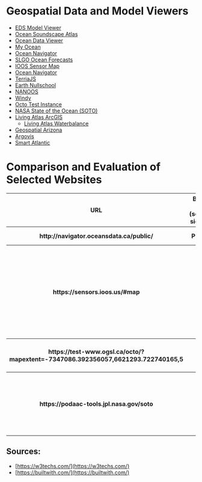 
# Geospatial Data and Model Viewers

- [EDS Model Viewer](https://eds.ioos.us/)
- [Ocean Soundscape Atlas](https://soundscape-atlas.uqar.ca/)
- [Ocean Data Viewer](https://data.unep-wcmc.org/)
- [My Ocean](https://cmems.lobelia.earth/)
- [Ocean Navigator](http://navigator.oceansdata.ca/public/)
- [SLGO Ocean Forecasts](https://ogsl.ca/en/ocean-forecasts-application/)
- [IOOS Sensor Map](https://sensors.ioos.us/#map)
- [Ocean Navigator](http://navigator.oceansdata.ca/public/)
- [TerriaJS](https://map.terria.io/)
- [Earth Nullschool](https://earth.nullschool.net/)
- [NANOOS](http://nvs.nanoos.org/Explorer?action=overlay:liveocean_arag)
- [Windy](https://www.windy.com)
- [Octo Test Instance](https://test-www.ogsl.ca/octo)
- [NASA State of the Ocean (SOTO)](https://podaac-tools.jpl.nasa.gov/soto)
- [Living Atlas ArcGIS](https://livingatlas.arcgis.com/en/browse/#d=2&categories=Environment:1111000000)
  - [Living Atlas Waterbalance](https://livingatlas.arcgis.com/waterbalance/)
- [Geospatial Arizona](https://geo.library.arizona.edu/)
- [Argovis](https://argovis.colorado.edu)
- [Smart Atlantic](https://www.smartatlantic.ca/station_alt.html?id=fortune_bay)

# Comparison and Evaluation of Selected Websites


<table class="tg">
  
  <tr>
 <th class="tg-baqh">URL</th>
 <th class="tg-baqh">Back-end (server-side PL)</th>
 <th class="tg-baqh">Front-end (client-side PL)</th>
 <th class="tg-baqh">Web-server</th>
 <th class="tg-baqh">Content Management System</th>
 <th class="tg-baqh">Widget</th>
 <th class="tg-baqh">OS and severs</th>
 <th class="tg-baqh">Framework</th>
 <th class="tg-baqh">Web-hosting provider</th>
 <th class="tg-baqh">Content delivery network </th>
 <th class="tg-baqh">Analytics and tracking  </th>
 <th class="tg-baqh">mapping </th>
 <th class="tg-baqh">image file formats </th>
 <th class="tg-baqh">JS libraries </th>
  <th class="tg-baqh">Other technologies </th>
  <th class="tg-baqh">Evaluation </th>
  </tr>
  <tr>
 <th class="tg-baqh">http://navigator.oceansdata.ca/public/</th>
 <th class="tg-baqh"> Python</th>
 <th class="tg-baqh">reactJS</th>
 <th class="tg-baqh">Gunicorn </th>
 <th class="tg-baqh">-</th>
 <th class="tg-baqh">-</th>
 <th class="tg-baqh">-</th>
 <th class="tg-baqh">-</th>
 <th class="tg-baqh">-</th>
 <th class="tg-baqh">StackPath BootstrapCDN</th>
 <th class="tg-baqh">- </th>
 <th class="tg-baqh">OpenLayers </th>
 <th class="tg-baqh">PNG</th>
 <th class="tg-baqh">JQuery </th>
  <th class="tg-baqh">- </th>
  <th class="tg-baqh">- </th>
  </tr>
  <tr>
    <th class="tg-baqh">https://sensors.ioos.us/#map</th>
 <th class="tg-baqh">PHP</th>
 <th class="tg-baqh">JavaScript</th>
 <th class="tg-baqh">nginx </th>
 <th class="tg-baqh">-</th>
 <th class="tg-baqh">Font Awesome, Google Font API</th>
 <th class="tg-baqh">-</th>
 <th class="tg-baqh">CExpressJS</th>
 <th class="tg-baqh">Amazon</th>
 <th class="tg-baqh">GStatic Google Static Content Usage Statistics </th>
 <th class="tg-baqh">- </th>
 <th class="tg-baqh">Leaflet</th>
 <th class="tg-baqh">Not sure! (xhr request??!)</th>
 <th class="tg-baqh">Backbone.js, Marionette, underscore, D3, Hogan  </th>
  <th class="tg-baqh"> Node.Js's frame work (ExpressJs)</th>
  <th class="tg-baqh">est among these. Works both with hovering and clicking (sp less data is rendered on the fly). I like the hegxagons. </th>
  </tr>
  <tr>
 <th class="tg-baqh">https://test-www.ogsl.ca/octo/?mapextent=-7347086.392356057,6621293.722740165,5 </th>
 <th class="tg-baqh">PHP</th>
 <th class="tg-baqh">JavaScript</th>
 <th class="tg-baqh">Apache</th>
 <th class="tg-baqh">Drupal</th>
 <th class="tg-baqh">MailChimp, Font Awesome, ThemePunch </th>
 <th class="tg-baqh">-</th>
 <th class="tg-baqh">-</th>
 <th class="tg-baqh">-</th>
 <th class="tg-baqh">-</th>
 <th class="tg-baqh">-</th>
 <th class="tg-baqh">- </th>
 <th class="tg-baqh">PNG, JPEG, bmp </th>
 <th class="tg-baqh">Hammer, JQuery, utilJS, Onion,JS,CommonJS </th>
  <th class="tg-baqh">OWL Carousel </th>
  <th class="tg-baqh">-</th>
  </tr>
  
  <tr>
 <th class="tg-baqh">https://podaac-tools.jpl.nasa.gov/soto </th>
 <th class="tg-baqh">PHP</th>
 <th class="tg-baqh">JavaScript</th>
 <th class="tg-baqh">Apache</th>
 <th class="tg-baqh">Drupal</th>
 <th class="tg-baqh">Sitelinks search box , Google tag manager  | Red Hat enterprise linux, Open SSL </th>
 <th class="tg-baqh">Amazon</th>
 <th class="tg-baqh">-</th>
 <th class="tg-baqh">Amazon cloud front</th>
 <th class="tg-baqh">CrazyEgg </th>
 <th class="tg-baqh">Leaflet</th>
 <th class="tg-baqh">Content Cell </th>
 <th class="tg-baqh">image file formats </th>
 <th class="tg-baqh">Jhtml5shiv, Modernizr, jQuery, jQuery once,  jQuery UI, jQuery UI Tabs, Tablesorter</th>
  <th class="tg-baqh">-</th>
  <th class="tg-baqh">-</th>
  </tr>
  
</table>


## Sources: 
- [https://w3techs.com/](https://w3techs.com/)
- [https://builtwith.com/](https://builtwith.com/)





